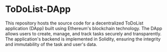 # ToDoList-DApp
This repository hosts the source code for a decentralized ToDoList application (DApp) built using Ethereum's blockchain technology. The DApp allows users to create, manage, and track tasks securely and transparently. The application's backend is implemented in Solidity, ensuring the integrity and immutability of the task and user's data.
